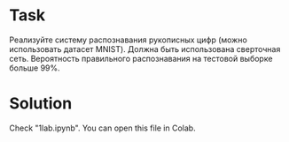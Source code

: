 # Task
Реализуйте систему распознавания рукописных цифр (можно использовать датасет MNIST). 
Должна быть использована сверточная сеть. Вероятность правильного распознавания на тестовой выборке больше 99%.
# Solution
Check "1lab.ipynb". You can open this file in Colab.